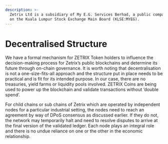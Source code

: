```yaml
---
description: >-
  Zetrix Ltd is a subsidiary of My E.G. Services Berhad, a public company listed
  on the Kuala Lumpur Stock Exchange Main Board (KLSE:MYEG).
---
```


# Decentralised Structure

We have a formal mechanism for ZETRIX Token holders to influence the decision-making process for Zetrix’s public blockchains and determine its future through on-chain governance. It is worth noting that decentralisation is not a one-size-fits-all approach and the structure put in place needs to be practical and is fit for its intended purpose. In our case, there are no treasuries, yield farms or liquidity pools involved. ZETRIX Coins are being used to power up the blockchain and validate transactions without ‘double spend’.

For child chains or sub chains of Zetrix which are operated by independent nodes for a particular industrial setting, the nodes need to reach an agreement by way of DPoS consensus as discussed earlier. If they do not, the network may temporarily halt and need to resolve disputes to arrive at the final version of the validated ledger. Each node plays an integral role and there is no undue reliance on one or the other in the economic relationship.
